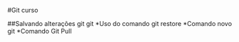 #Git curso

##Salvando alterações git
git *Uso do comando git restore
*Comando novo git
*Comando Git Pull

